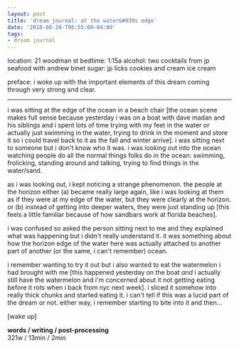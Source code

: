 ```yaml
---
layout: post
title: 'dream journal: at the water&#039s edge'
date: '2018-08-24-T06:55:00-04:00'
tags:
- dream journal
--- 
```


location: 21 woodman st
bedtime: 1:15a
alcohol: two cocktails from jp seafood with andrew binet
sugar: jp licks cookies and cream ice cream 

preface: i woke up with the important elements of this dream coming through very strong and clear. 

---

i was sitting at the edge of the ocean in a beach chair [the ocean scene makes full sense because yesterday i was on a boat with dave madan and his siblings and i spent lots of time trying with my feet in the water or actually just swimming in the water, trying to drink in the moment and store it so i could travel back to it as the fall and winter arrive]. i was sitting next to someone but i don't know who it was. i was looking out into the ocean watching people do all the normal things folks do in the ocean: swimming, frolicking, standing around and talking, trying to find things in the water/sand. 

as i was looking out, i kept noticing a strange phenomenon. the people at the horizon either (a) became really large again, like i was looking at them as if they were at my edge of the water, but they were clearly at the horizon. or (b) instead of getting into deeper waters, they were just standing up [this feels a little familiar because of how sandbars work at florida beaches]. 

i was confused so asked the person sitting next to me and they explained what was happening but i didn't really understand it. it was something about how the horizon edge of the water here was actually attached to another part of another (or the same, i can't remember) ocean. 

i remember wanting to try it out but i also wanted to eat the watermelon i had brought with me [this happened yesterday on the boat *and* i actually still have the watermelon and i'm concerned about it not getting eating before it rots when i back from nyc next week]. i sliced it somehow into really thick chunks and started eating it. i can't tell if this was a lucid part of the dream or not. either way, i remember starting to bite into it and then... 

[wake up]

**words / writing / post-processing**  
321w / 13min / 2min 